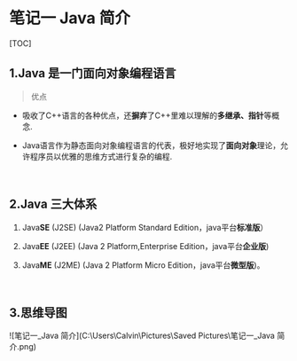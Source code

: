 # 笔记一  Java 简介

[TOC]

## 1.Java 是一门面向对象编程语言

>  优点

- 吸收了C++语言的各种优点，还**摒弃**了C++里难以理解的**多继承、指针**等概念.

- Java语言作为静态面向对象编程语言的代表，极好地实现了**面向对象**理论，允许程序员以优雅的思维方式进行复杂的编程.

  ​

## 2.Java 三大体系

1. Java**SE** (J2SE) (Java2 Platform Standard Edition，java平台**标准版**）

2. Java**EE** (J2EE) (Java 2 Platform,Enterprise Edition，java平台**企业版**)

3. Java**ME** (J2ME) (Java 2 Platform Micro Edition，java平台**微型版**)。

   ​

## 3.思维导图

![笔记一_Java 简介](C:\Users\Calvin\Pictures\Saved Pictures\笔记一_Java 简介.png)